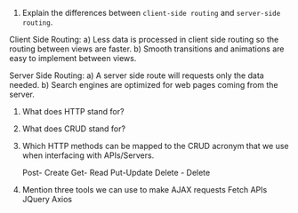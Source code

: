 1.  Explain the differences between `client-side routing` and `server-side routing`.

  Client Side Routing:
  a) Less data is processed in client side routing so the routing between views are faster.
  b) Smooth transitions and animations are easy to implement between views.


  Server Side Routing:
  a) A server side route will requests only the data needed.
  b) Search engines are optimized for web pages coming from the server.



1.  What does HTTP stand for?
1.  What does CRUD stand for?

1.  Which HTTP methods can be mapped to the CRUD acronym that we use when interfacing with APIs/Servers.

    Post- Create
    Get- Read
    Put-Update
    Delete - Delete


1.  Mention three tools we can use to make AJAX requests
    Fetch APIs
    JQuery
    Axios
